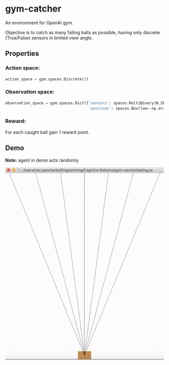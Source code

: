 # gym-catcher

An environment for OpenAi gym.

Objective is to catch as many falling balls as possible, having only discrete (True/False) sensors in limited view angle.

## Properties

### Action space:
```python
action_space = gym.spaces.Discrete(3)
```

### Observation space:
```python
observation_space = gym.spaces.Dict({'sensors': spaces.MultiBinary(N_SENSORS),
                                     'position': spaces.Box(low=-np.array([MIN_X_COORD]), high=np.array([MAX_X_COORD]))})

```

### Reward:
For each caught ball gain 1 reward point.


## Demo
**Note:** agent in demo acts randomly

![Demo](https://github.com/piaxar/gym-catcher/blob/master/demo/demo.gif)
